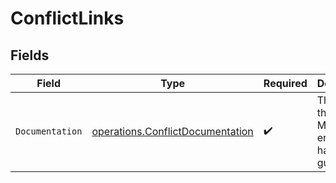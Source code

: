 # ConflictLinks


## Fields

| Field                                                                                | Type                                                                                 | Required                                                                             | Description                                                                          |
| ------------------------------------------------------------------------------------ | ------------------------------------------------------------------------------------ | ------------------------------------------------------------------------------------ | ------------------------------------------------------------------------------------ |
| `Documentation`                                                                      | [operations.ConflictDocumentation](../../models/operations/conflictdocumentation.md) | :heavy_check_mark:                                                                   | The URL to the generic Mollie API error handling guide.                              |